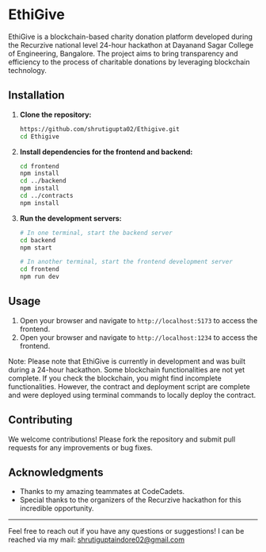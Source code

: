 # EthiGive

EthiGive is a blockchain-based charity donation platform developed during the Recurzive national level 24-hour hackathon at Dayanand Sagar College of Engineering, Bangalore. The project aims to bring transparency and efficiency to the process of charitable donations by leveraging blockchain technology.

## Installation

1. **Clone the repository:**
   ```bash
   https://github.com/shrutigupta02/Ethigive.git
   cd Ethigive
   ```

2. **Install dependencies for the frontend and backend:**
   ```bash
   cd frontend
   npm install
   cd ../backend
   npm install
   cd ../contracts
   npm install
   ```

3. **Run the development servers:**
   ```bash
   # In one terminal, start the backend server
   cd backend
   npm start

   # In another terminal, start the frontend development server
   cd frontend
   npm run dev
   ```

## Usage

1. Open your browser and navigate to `http://localhost:5173` to access the frontend.
2. Open your browser and navigate to `http://localhost:1234` to access the frontend.

Note: Please note that EthiGive is currently in development and was built during a 24-hour hackathon. Some blockchain functionalities are not yet complete. If you check the blockchain, you might find incomplete functionalities. However, the contract and deployment script are complete and were deployed using terminal commands to locally deploy the contract.

## Contributing

We welcome contributions! Please fork the repository and submit pull requests for any improvements or bug fixes.

## Acknowledgments

- Thanks to my amazing teammates at CodeCadets.
- Special thanks to the organizers of the Recurzive hackathon for this incredible opportunity.

---

Feel free to reach out if you have any questions or suggestions!
I can be reached via my mail: shrutiguptaindore02@gmail.com
